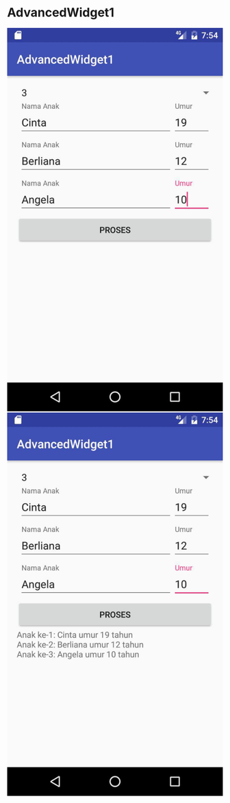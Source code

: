 # AdvancedWidget1

![Screenshot 1](https://github.com/cintaberliana/AdvancedWidget1/blob/master/AW1_cinta1.jpg)
![Screenshot 2](https://github.com/cintaberliana/AdvancedWidget1/blob/master/AW1_cinta2.jpg)
